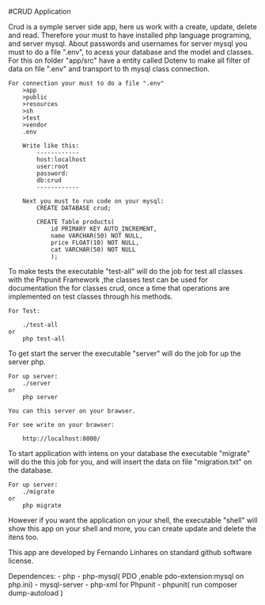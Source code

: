  #CRUD Application

  Crud is a symple server side app, here us work with
a create, update, delete and read. Therefore your must to
have installed php language programing, and server mysql.
     About passwords and usernames for server mysql you 
must to do a file ".env", to acess your database and the
model and classes. For this on folder "app/src" have a
entity called Dotenv to make all filter of data on file 
".env" and transport to th mysql class connection.

    For connection your must to do a file ".env"
        >app
        >public
        >resources
        >sh
        >test
        >vendor
        .env

        Write like this:
            ------------
            host:localhost
            user:root
            password:
            db:crud
            ------------
        
        Next you must to run code on your mysql:
            CREATE DATABASE crud;

            CREATE Table products(
                id PRIMARY KEY AUTO_INCREMENT,
                name VARCHAR(50) NOT NULL,
                price FLOAT(10) NOT NULL,
                cat VARCHAR(50) NOT NULL
                );

   To make tests the executable "test-all" will do
the job for test all classes with the Phpunit Framework
,the classes test can be used for documentation the for
classes crud, once a time that operations are implemented
on test classes through his methods.
    
    For Test:

        ./test-all
    or
        php test-all
    
  To get start the server the executable "server" will
do the job for up the server php.

    For up server:
        ./server
    or
        php server

    You can this server on your brawser.

    For see write on your brawser:

        http://localhost:8000/

   To start application with intens on your database the
executable "migrate" will do the this job for you, and will
insert the data on file "migration.txt" on the database.

    For up server:
        ./migrate
    or
        php migrate

   However if you want the application on your shell, the
executable "shell" will show this app on your shell and more,
you can create update and delete the itens too.


This app are developed by Fernando Linhares on standard github
software license.

   Dependences:
    - php
    - php-mysql( PDO ,enable pdo-extension:mysql on php.ini)
    - mysql-server
    - php-xml for Phpunit
    - phpunit( run composer dump-autoload )

